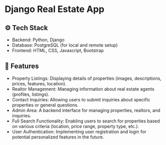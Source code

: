 # Django Real Estate App

## ⚙️ Tech Stack

- Backend: Python, Django
- Database: PostgreSQL (for local and remote setup)
- Frontend: HTML, CSS, Javascript, Bootstrap

## 🔋 Features

- Property Listings: Displaying details of properties (images, descriptions, prices, features, location).
- Realtor Management: Managing information about real estate agents (profiles, listings).
- Contact Inquiries: Allowing users to submit inquiries about specific properties or general questions.
- Admin Area: A backend interface for managing properties, realtors, and inquiries.
- Full Search Functionality: Enabling users to search for properties based on various criteria (location, price range, property type, etc.).
- User Authentication: Implementing user registration and login for potential personalized features in the future.
